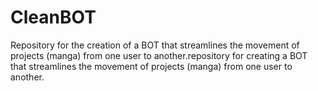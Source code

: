# CleanBOT

Repository for the creation of a BOT that streamlines the movement of projects (manga) from one user to another.repository for creating a BOT that streamlines the movement of projects (manga) from one user to another.
